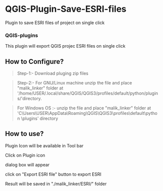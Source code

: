 # QGIS-Plugin-Save-ESRI-files
Plugin to save ESRI files of project on single click

### QGIS-plugins
This plugin will export QGIS projec ESRI files on single click


## How to Configure?


> Step-1:- 	Download pluging zip files


> Step-2:- 	For GNU/Linux machine unzip the file and place "malik_linker" folder at '/home/USER/.local/share/QGIS/QGIS3/profiles/default/python/plugins/'directory. 


>For Windows OS :- unzip the file and place "malik_linker" folder at 'C\Users\USER\AppData\Roaming\QGIS\QGIS3\profiles\default\python			\plugins\' directory
		
		
## How to use?

Plugin Icon will be available in Tool bar


Click on Plugin icon


dialog box will appear


click on "Export ESRI file" button to export ESRI


Result will be saved in "./malik_linker/ESRI/" folder

